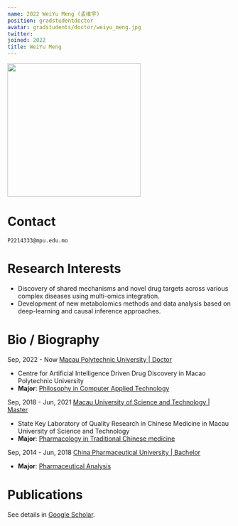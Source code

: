 ```yaml
---
name: 2022 WeiYu Meng (孟维宇)
position: gradstudentdoctor
avatar: gradstudents/doctor/weiyu_meng.jpg
twitter:
joined: 2022
title: WeiYu Meng
---
```


<img width="300" src="{{site.baseurl}}/images/people/{{page.avatar}}" data-action="zoom">


# Contact
<i class="fa fa-envelope-o"></i>  `P2214333@mpu.edu.mo`<br>


# Research Interests
* Discovery of shared mechanisms and novel drug targets across various complex diseases using multi-omics integration.
* Development of new metabolomics methods and data analysis based on deep-learning and causal inference approaches.

# Bio / Biography
<div alt="timeline">
    <div alt="timenode">
        <div alt="meta">Sep, 2022 - Now <a href="#">Macau Polytechnic University | Doctor</a></div>
        <div alt="body">
            <ul>
                <li>Centre for Artificial Intelligence Driven Drug Discovery in Macao Polytechnic University</li>
                <li><strong>Major</strong>: <u>Philosophy in Computer Applied Technology</u></li>
            </ul>
        </div>
    </div>
    <div alt="timenode">
        <div alt="meta">Sep, 2018 - Jun, 2021 <a href="#">Macau University of Science and Technology | Master</a></div>
        <div alt="body">
            <ul>
                <li>State Key Laboratory of Quality Research in Chinese Medicine in Macau University of Science and Technology</li>
                <li><strong>Major</strong>: <u>Pharmacology in Traditional Chinese medicine</u></li>
            </ul>
        </div>
    </div>
    <div alt="timenode">
        <div alt="meta">Sep, 2014 - Jun, 2018 <a href="#">China Pharmaceutical University | Bachelor</a></div>
        <div alt="body">
            <ul>
                <li><strong>Major</strong>: <u>Pharmaceutical Analysis</u></li>
            </ul>
        </div>
    </div>
</div>


# Publications

See details in [Google Scholar](https://scholar.google.com/citations?hl=zh-CN&user=zCrLNBsAAAAJ).



